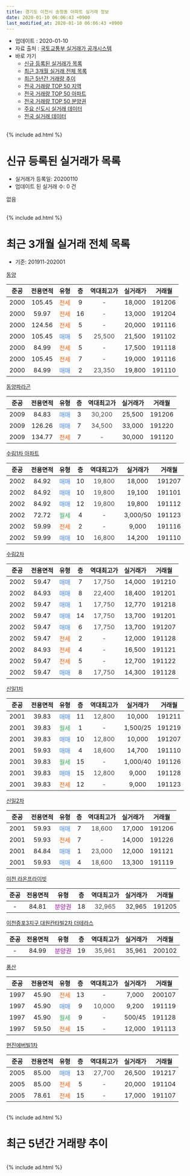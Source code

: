 ```yaml
---
title: 경기도 이천시 송정동 아파트 실거래 정보
date: 2020-01-10 06:06:43 +0900
last_modified_at: 2020-01-10 06:06:43 +0900
---
```


* 업데이트 : 2020-01-10
* 자료 출처 : [국토교통부 실거래가 공개시스템](http://rt.molit.go.kr)
* 바로 가기
    * [신규 등록된 실거래가 목록](#신규-등록된-실거래가-목록)
    * [최근 3개월 실거래 전체 목록](#최근-3개월-실거래-전체-목록)
    * [최근 5년간 거래량 추이](#최근-5년간-거래량-추이)
    * [전국 거래량 TOP 50 지역](https://inasie.github.io/apt-trade-info/최근-3개월-전국에서-가장-거래가-많이-발생한-지역)
    * [전국 거래량 TOP 50 아파트](https://inasie.github.io/apt-trade-info/최근-3개월-전국에서-가장-거래가-많이-발생한-아파트)
    * [전국 거래량 TOP 50 분양권](https://inasie.github.io/apt-trade-info/최근-3개월-전국에서-가장-거래가-많이-발생한-분양권)
    * [주요 신도시 실거래 데이터](https://inasie.github.io/apt-trade-info/주요-신도시)
    * [전국 실거래 데이터](https://inasie.github.io/apt-trade-info/전국)
<br>
{% include ad.html %}
<br>

# 신규 등록된 실거래가 목록
* 실거래가 등록일: 20200110
* 업데이트 된 실거래 수: 0 건

없음

<br>
{% include ad.html %}
<br>

# 최근 3개월 실거래 전체 목록
* 기준: 201911-202001


[동양](https://search.naver.com/search.naver?query=%EA%B2%BD%EA%B8%B0%EB%8F%84+%EC%9D%B4%EC%B2%9C%EC%8B%9C+%EC%86%A1%EC%A0%95%EB%8F%99+%EB%8F%99%EC%96%91)

|준공|전용면적|유형|층|역대최고가|실거래가|거래월|
|:---:|:---:|:---:|:---:|:---:|:---:|:---:|
|2000|105.45|<span style="color:#ff5a00">전세</span>|9|<span style="color:#444444">-</span>|18,000|191206|
|2000|59.97|<span style="color:#ff5a00">전세</span>|16|<span style="color:#444444">-</span>|13,000|191204|
|2000|124.56|<span style="color:#ff5a00">전세</span>|5|<span style="color:#444444">-</span>|20,000|191116|
|2000|105.45|<span style="color:#4285f3">매매</span>|5|<span style="color:#444444">25,500</span>|21,500|191102|
|2000|84.99|<span style="color:#ff5a00">전세</span>|5|<span style="color:#444444">-</span>|17,500|191118|
|2000|105.45|<span style="color:#ff5a00">전세</span>|7|<span style="color:#444444">-</span>|19,000|191116|
|2000|84.99|<span style="color:#4285f3">매매</span>|2|<span style="color:#444444">23,350</span>|19,800|191110|

[동양파라곤](https://search.naver.com/search.naver?query=%EA%B2%BD%EA%B8%B0%EB%8F%84+%EC%9D%B4%EC%B2%9C%EC%8B%9C+%EC%86%A1%EC%A0%95%EB%8F%99+%EB%8F%99%EC%96%91%ED%8C%8C%EB%9D%BC%EA%B3%A4)

|준공|전용면적|유형|층|역대최고가|실거래가|거래월|
|:---:|:---:|:---:|:---:|:---:|:---:|:---:|
|2009|84.83|<span style="color:#4285f3">매매</span>|3|<span style="color:#444444">30,200</span>|25,500|191206|
|2009|126.26|<span style="color:#4285f3">매매</span>|7|<span style="color:#444444">34,500</span>|33,000|191220|
|2009|134.77|<span style="color:#ff5a00">전세</span>|7|<span style="color:#444444">-</span>|30,000|191120|

[수림1차 아파트](https://search.naver.com/search.naver?query=%EA%B2%BD%EA%B8%B0%EB%8F%84+%EC%9D%B4%EC%B2%9C%EC%8B%9C+%EC%86%A1%EC%A0%95%EB%8F%99+%EC%88%98%EB%A6%BC1%EC%B0%A8+%EC%95%84%ED%8C%8C%ED%8A%B8)

|준공|전용면적|유형|층|역대최고가|실거래가|거래월|
|:---:|:---:|:---:|:---:|:---:|:---:|:---:|
|2002|84.92|<span style="color:#4285f3">매매</span>|10|<span style="color:#444444">19,800</span>|18,000|191207|
|2002|84.92|<span style="color:#4285f3">매매</span>|10|<span style="color:#444444">19,800</span>|19,100|191101|
|2002|84.92|<span style="color:#4285f3">매매</span>|12|<span style="color:#444444">19,800</span>|19,800|191112|
|2002|72.72|<span style="color:#34a853">월세</span>|4|<span style="color:#444444">-</span>|3,000/50|191123|
|2002|59.99|<span style="color:#ff5a00">전세</span>|2|<span style="color:#444444">-</span>|9,000|191116|
|2002|59.99|<span style="color:#4285f3">매매</span>|10|<span style="color:#444444">16,800</span>|14,200|191110|

[수림2차](https://search.naver.com/search.naver?query=%EA%B2%BD%EA%B8%B0%EB%8F%84+%EC%9D%B4%EC%B2%9C%EC%8B%9C+%EC%86%A1%EC%A0%95%EB%8F%99+%EC%88%98%EB%A6%BC2%EC%B0%A8)

|준공|전용면적|유형|층|역대최고가|실거래가|거래월|
|:---:|:---:|:---:|:---:|:---:|:---:|:---:|
|2002|59.47|<span style="color:#4285f3">매매</span>|7|<span style="color:#444444">17,750</span>|14,000|191210|
|2002|84.93|<span style="color:#4285f3">매매</span>|8|<span style="color:#444444">22,400</span>|18,400|191201|
|2002|59.47|<span style="color:#4285f3">매매</span>|1|<span style="color:#444444">17,750</span>|12,770|191218|
|2002|59.47|<span style="color:#4285f3">매매</span>|14|<span style="color:#444444">17,750</span>|13,700|191201|
|2002|59.47|<span style="color:#4285f3">매매</span>|6|<span style="color:#444444">17,750</span>|13,700|191207|
|2002|59.47|<span style="color:#ff5a00">전세</span>|2|<span style="color:#444444">-</span>|12,000|191128|
|2002|84.93|<span style="color:#ff5a00">전세</span>|4|<span style="color:#444444">-</span>|16,500|191121|
|2002|59.47|<span style="color:#ff5a00">전세</span>|5|<span style="color:#444444">-</span>|12,700|191122|
|2002|59.47|<span style="color:#4285f3">매매</span>|8|<span style="color:#444444">17,750</span>|14,300|191128|

[신일1차](https://search.naver.com/search.naver?query=%EA%B2%BD%EA%B8%B0%EB%8F%84+%EC%9D%B4%EC%B2%9C%EC%8B%9C+%EC%86%A1%EC%A0%95%EB%8F%99+%EC%8B%A0%EC%9D%BC1%EC%B0%A8)

|준공|전용면적|유형|층|역대최고가|실거래가|거래월|
|:---:|:---:|:---:|:---:|:---:|:---:|:---:|
|2001|39.83|<span style="color:#4285f3">매매</span>|11|<span style="color:#444444">12,800</span>|10,000|191211|
|2001|39.83|<span style="color:#34a853">월세</span>|1|<span style="color:#444444">-</span>|1,500/25|191219|
|2001|39.83|<span style="color:#4285f3">매매</span>|10|<span style="color:#444444">12,800</span>|10,000|191207|
|2001|59.93|<span style="color:#4285f3">매매</span>|4|<span style="color:#444444">18,600</span>|14,700|191110|
|2001|39.83|<span style="color:#34a853">월세</span>|15|<span style="color:#444444">-</span>|1,000/40|191126|
|2001|39.83|<span style="color:#4285f3">매매</span>|15|<span style="color:#444444">12,800</span>|9,000|191128|
|2001|39.83|<span style="color:#ff5a00">전세</span>|12|<span style="color:#444444">-</span>|9,000|191123|

[신일2차](https://search.naver.com/search.naver?query=%EA%B2%BD%EA%B8%B0%EB%8F%84+%EC%9D%B4%EC%B2%9C%EC%8B%9C+%EC%86%A1%EC%A0%95%EB%8F%99+%EC%8B%A0%EC%9D%BC2%EC%B0%A8)

|준공|전용면적|유형|층|역대최고가|실거래가|거래월|
|:---:|:---:|:---:|:---:|:---:|:---:|:---:|
|2001|59.93|<span style="color:#4285f3">매매</span>|7|<span style="color:#444444">18,600</span>|17,000|191206|
|2001|59.93|<span style="color:#ff5a00">전세</span>|7|<span style="color:#444444">-</span>|14,000|191226|
|2001|84.84|<span style="color:#4285f3">매매</span>|1|<span style="color:#444444">23,000</span>|12,000|191121|
|2001|59.93|<span style="color:#4285f3">매매</span>|4|<span style="color:#444444">18,600</span>|13,300|191119|

[이천 라온프라이빗](https://search.naver.com/search.naver?query=%EA%B2%BD%EA%B8%B0%EB%8F%84+%EC%9D%B4%EC%B2%9C%EC%8B%9C+%EC%86%A1%EC%A0%95%EB%8F%99+%EC%9D%B4%EC%B2%9C+%EB%9D%BC%EC%98%A8%ED%94%84%EB%9D%BC%EC%9D%B4%EB%B9%97)

|준공|전용면적|유형|층|역대최고가|실거래가|거래월|
|:---:|:---:|:---:|:---:|:---:|:---:|:---:|
|-|84.81|<span style="color:#9C11A5">분양권</span>|18|<span style="color:#444444">32,965</span>|32,965|191205|

[이천증포3지구 대원칸타빌2차 더테라스](https://search.naver.com/search.naver?query=%EA%B2%BD%EA%B8%B0%EB%8F%84+%EC%9D%B4%EC%B2%9C%EC%8B%9C+%EC%86%A1%EC%A0%95%EB%8F%99+%EC%9D%B4%EC%B2%9C%EC%A6%9D%ED%8F%AC3%EC%A7%80%EA%B5%AC+%EB%8C%80%EC%9B%90%EC%B9%B8%ED%83%80%EB%B9%8C2%EC%B0%A8+%EB%8D%94%ED%85%8C%EB%9D%BC%EC%8A%A4)

|준공|전용면적|유형|층|역대최고가|실거래가|거래월|
|:---:|:---:|:---:|:---:|:---:|:---:|:---:|
|-|84.99|<span style="color:#9C11A5">분양권</span>|19|<span style="color:#444444">35,961</span>|35,961|200102|

[풍산](https://search.naver.com/search.naver?query=%EA%B2%BD%EA%B8%B0%EB%8F%84+%EC%9D%B4%EC%B2%9C%EC%8B%9C+%EC%86%A1%EC%A0%95%EB%8F%99+%ED%92%8D%EC%82%B0)

|준공|전용면적|유형|층|역대최고가|실거래가|거래월|
|:---:|:---:|:---:|:---:|:---:|:---:|:---:|
|1997|45.90|<span style="color:#ff5a00">전세</span>|13|<span style="color:#444444">-</span>|7,000|200107|
|1997|45.90|<span style="color:#4285f3">매매</span>|9|<span style="color:#444444">10,000</span>|9,200|191119|
|1997|45.90|<span style="color:#34a853">월세</span>|9|<span style="color:#444444">-</span>|500/45|191128|
|1997|59.50|<span style="color:#ff5a00">전세</span>|15|<span style="color:#444444">-</span>|12,000|191113|


<script async src="//pagead2.googlesyndication.com/pagead/js/adsbygoogle.js"></script>
<!-- 기본 -->
<ins class="adsbygoogle"
     style="display:block"
     data-ad-client="ca-pub-2446590836940007"
     data-ad-slot="1659523306"
     data-ad-format="auto"
     data-full-width-responsive="true"></ins>
<script>
(adsbygoogle = window.adsbygoogle || []).push({});
</script>


[현진에버빌1차](https://search.naver.com/search.naver?query=%EA%B2%BD%EA%B8%B0%EB%8F%84+%EC%9D%B4%EC%B2%9C%EC%8B%9C+%EC%86%A1%EC%A0%95%EB%8F%99+%ED%98%84%EC%A7%84%EC%97%90%EB%B2%84%EB%B9%8C1%EC%B0%A8)

|준공|전용면적|유형|층|역대최고가|실거래가|거래월|
|:---:|:---:|:---:|:---:|:---:|:---:|:---:|
|2005|85.00|<span style="color:#4285f3">매매</span>|13|<span style="color:#444444">27,700</span>|26,500|191217|
|2005|85.00|<span style="color:#ff5a00">전세</span>|5|<span style="color:#444444">-</span>|20,000|191104|
|2005|78.61|<span style="color:#ff5a00">전세</span>|15|<span style="color:#444444">-</span>|17,000|191107|


<br>
{% include ad.html %}
<br>

# 최근 5년간 거래량 추이


<div style="width:100%;">
    <canvas id="deal_progress" height="200"></canvas>
</div>

<script>
new Chart(document.getElementById("deal_progress"), {
    type: 'line',
    data: {
        labels: ['201501','201502','201503','201504','201505','201506','201507','201508','201509','201510','201511','201512','201601','201602','201603','201604','201605','201606','201607','201608','201609','201610','201611','201612','201701','201702','201703','201704','201705','201706','201707','201708','201709','201710','201711','201712','201801','201802','201803','201804','201805','201806','201807','201808','201809','201810','201811','201812','201901','201902','201903','201904','201905','201906','201907','201908','201909','201910','201911','201912','202001'],
        datasets: [{
            label: '매매',
            pointRadius: 1,
            data: [27, 24, 35, 27, 23, 22, 25, 14, 16, 14, 24, 12, 17, 20, 18, 20, 18, 19, 22, 16, 24, 22, 21, 12, 9, 13, 22, 18, 17, 23, 24, 21, 19, 19, 28, 13, 13, 15, 26, 8, 12, 18, 18, 17, 7, 8, 7, 12, 17, 9, 13, 9, 12, 7, 12, 17, 10, 26, 11, 13, 1],
            borderColor: "rgba(255, 201, 14, 1)",
            backgroundColor: "rgba(255, 201, 14, 0.5)",
            fill: false,
            lineTension: 0
        },{
            label: '전월세',
            pointRadius: 1,
            data: [11, 14, 9, 9, 9, 4, 11, 9, 4, 10, 9, 8, 11, 18, 9, 9, 11, 13, 18, 18, 12, 14, 16, 9, 6, 13, 14, 7, 10, 12, 11, 12, 13, 9, 9, 9, 16, 9, 11, 8, 7, 13, 5, 6, 3, 5, 4, 11, 11, 8, 13, 7, 8, 16, 13, 9, 7, 14, 15, 4, 1],
            borderColor: "rgba(0, 141, 185, 1)",
            backgroundColor: "rgba(0, 141, 185, 0.5)",
            fill: false,
            lineTension: 0
        }
        ]
    },
    options: {
        responsive: true,
        title: {
            display: false
        },
        tooltips: {
            mode: 'index',
            intersect: false
        },
        hover: {
            mode: 'nearest',
            intersect: true
        },
        scales: {
            xAxes: [{
                display: true,
                scaleLabel: {
                    display: true,
                    labelString: '년/월'
                }
            }],
            yAxes: [{
                display: true,
                ticks: {
                    suggestedMin: 0,
                },
                scaleLabel: {
                    display: true,
                    labelString: '실거래 수'
                }
            }]
        }
    }
});

</script>


<br>
{% include ad.html %}
<br>

